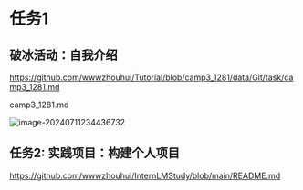 # 任务1

## 破冰活动：自我介绍

https://github.com/wwwzhouhui/Tutorial/blob/camp3_1281/data/Git/task/camp3_1281.md

  camp3_1281.md

![image-20240711234436732](https://mypicture-1258720957.cos.ap-nanjing.myqcloud.com/Obsidian/image-20240711234436732.png)

## 任务2: 实践项目：构建个人项目

https://github.com/wwwzhouhui/InternLMStudy/blob/main/README.md

